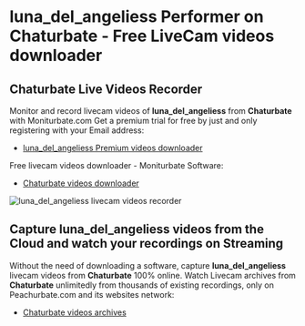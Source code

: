 # luna_del_angeliess Performer on Chaturbate - Free LiveCam videos downloader

## Chaturbate Live Videos Recorder

Monitor and record livecam videos of **luna_del_angeliess** from **Chaturbate** with Moniturbate.com
Get a premium trial for free by just and only registering with your Email address:
* [luna_del_angeliess Premium videos downloader](https://moniturbate.com/request-demo-licence-key.html)

Free livecam videos downloader - Moniturbate Software:
* [Chaturbate videos downloader](https://moniturbate.com/moniturbate-download-software.html)

![luna_del_angeliess livecam videos recorder](https://peachurnet.com/templates/moniturbate-software.png)


## Capture luna_del_angeliess videos from the Cloud and watch your recordings on Streaming

Without the need of downloading a software, capture **luna_del_angeliess** livecam videos from **Chaturbate** 100% online.
Watch Livecam archives from **Chaturbate** unlimitedly from thousands of existing recordings, only on Peachurbate.com and its websites network:
* [Chaturbate videos archives](https://peachurnet.com/)